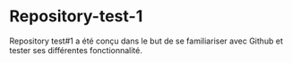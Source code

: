 # Repository-test-1
Repository test#1 a été conçu dans le but de se familiariser avec Github et tester ses différentes fonctionnalité. 
